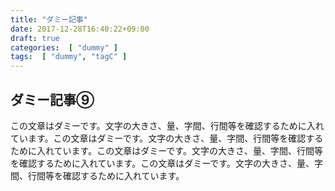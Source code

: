 ```yaml
---
title: "ダミー記事"
date: 2017-12-28T16:40:22+09:00
draft: true
categories:  [ "dummy" ]
tags:  [ "dummy", "tagC" ]
---
```


## ダミー記事⑨

この文章はダミーです。文字の大きさ、量、字間、行間等を確認するために入れています。この文章はダミーです。文字の大きさ、量、字間、行間等を確認するために入れています。この文章はダミーです。文字の大きさ、量、字間、行間等を確認するために入れています。この文章はダミーです。文字の大きさ、量、字間、行間等を確認するために入れています。